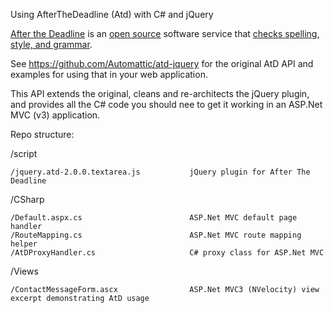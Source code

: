 Using AfterTheDeadline (Atd) with C# and jQuery

[After the Deadline](http://www.afterthedeadline.com) is an [open source](http://open.afterthedeadline.com/) software service that [checks spelling, style, and grammar](http://www.afterthedeadline.com/features.slp).

See https://github.com/Automattic/atd-jquery for the original AtD API and examples for using that in your web application.

This API extends the original, cleans and re-architects the jQuery plugin, and provides all the C# code you should nee to get it working in an ASP.Net MVC (v3) application.

Repo structure:

/script

    /jquery.atd-2.0.0.textarea.js           jQuery plugin for After The Deadline 
    
    
/CSharp

    /Default.aspx.cs                        ASP.Net MVC default page handler
    /RouteMapping.cs                        ASP.Net MVC route mapping helper 
    /AtDProxyHandler.cs                     C# proxy class for ASP.Net MVC


/Views

    /ContactMessageForm.ascx                ASP.Net MVC3 (NVelocity) view excerpt demonstrating AtD usage
